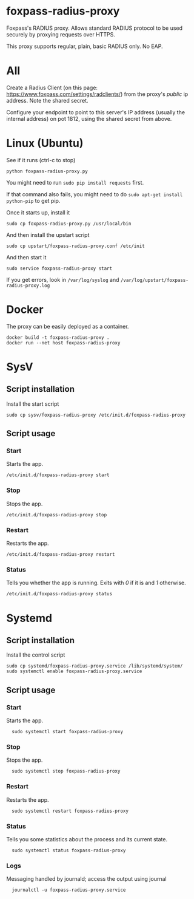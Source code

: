 # foxpass-radius-proxy
Foxpass's RADIUS proxy. Allows standard RADIUS protocol to be used securely by proxying requests over HTTPS.

This proxy supports regular, plain, basic RADIUS only. No EAP.

All
===
Create a Radius Client (on this page: https://www.foxpass.com/settings/radclients/) from the proxy's *public* ip address. Note the shared secret.

Configure your endpoint to point to this server's IP address (usually the internal address) on pot 1812, using the shared secret from above.

Linux (Ubuntu)
=====

See if it runs (ctrl-c to stop)
```
python foxpass-radius-proxy.py
```

You might need to run `sudo pip install requests` first.

If that command also fails, you might need to do `sudo apt-get install python-pip` to get pip.

Once it starts up, install it
```
sudo cp foxpass-radius-proxy.py /usr/local/bin
```

And then install the upstart script
```
sudo cp upstart/foxpass-radius-proxy.conf /etc/init
```

And then start it
```
sudo service foxpass-radius-proxy start
```

If you get errors, look in `/var/log/syslog` and `/var/log/upstart/foxpass-radius-proxy.log`

Docker
=====

The proxy can be easily deployed as a container.

```shell
docker build -t foxpass-radius-proxy .
docker run --net host foxpass-radius-proxy
```

SysV
=====

Script installation
------------
Install the start script
```
sudo cp sysv/foxpass-radius-proxy /etc/init.d/foxpass-radius-proxy
```

Script usage
------------

### Start ###

Starts the app.

    /etc/init.d/foxpass-radius-proxy start

### Stop ###

Stops the app.

    /etc/init.d/foxpass-radius-proxy stop

### Restart ###

Restarts the app.

    /etc/init.d/foxpass-radius-proxy restart

### Status ###

Tells you whether the app is running. Exits with _0_ if it is and _1_
otherwise.

    /etc/init.d/foxpass-radius-proxy status

Systemd
=====

Script installation
------------
Install the control script
```
sudo cp systemd/foxpass-radius-proxy.service /lib/systemd/system/
sudo systemctl enable foxpass-radius-proxy.service
```

Script usage
------------

### Start ###

Starts the app.

      sudo systemctl start foxpass-radius-proxy

### Stop ###

Stops the app.

      sudo systemctl stop foxpass-radius-proxy

### Restart ###

Restarts the app.

      sudo systemctl restart foxpass-radius-proxy

### Status ###

Tells you some statistics about the process and its current state.

      sudo systemctl status foxpass-radius-proxy

### Logs ###

Messaging handled by journald; access the output using journal

      journalctl -u foxpass-radius-proxy.service
